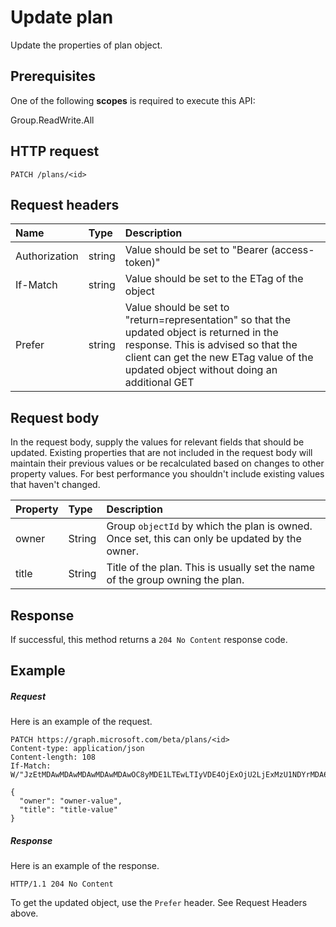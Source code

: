 # Update plan

Update the properties of plan object.
## Prerequisites
One of the following **scopes** is required to execute this API:
 
Group.ReadWrite.All

## HTTP request
<!-- { "blockType": "ignored" } -->
```http
PATCH /plans/<id>
```
## Request headers
| Name       | Type | Description|
|:-----------|:------|:----------|
| Authorization  | string  | Value should be set to "Bearer (access-token)" |
| If-Match | string | Value should be set to the ETag of the object |
| Prefer | string | Value should be set to "return=representation" so that the updated object is returned in the response. This is advised so that the client can get the new ETag value of the updated object without doing an additional GET |

## Request body
In the request body, supply the values for relevant fields that should be updated. Existing properties that are not included in the request body will maintain their previous values or be recalculated based on changes to other property values. For best performance you shouldn't include existing values that haven't changed.

| Property	   | Type	|Description|
|:---------------|:--------|:----------|
|owner|String|Group `objectId` by which the plan is owned. Once set, this can only be updated by the owner. |
|title|String|Title of the plan. This is usually set the name of the group owning the plan.|

## Response
If successful, this method returns a `204 No Content` response code.
## Example
##### Request
Here is an example of the request.
<!-- {
  "blockType": "request",
  "name": "update_plan"
}-->
```http
PATCH https://graph.microsoft.com/beta/plans/<id>
Content-type: application/json
Content-length: 108
If-Match: W/"JzEtMDAwMDAwMDAwMDAwMDAwOC8yMDE1LTEwLTIyVDE4OjExOjU2LjExMzU1NDYrMDA6MDAn"

{
  "owner": "owner-value",
  "title": "title-value"
}
```
##### Response
Here is an example of the response. 
<!-- {
  "blockType": "response",
  "truncated": true,
  "@odata.type": "microsoft.graph.plan"
} -->
```http
HTTP/1.1 204 No Content
```
To get the updated object, use the `Prefer` header. See Request Headers above.
<!-- uuid: 8fcb5dbc-d5aa-4681-8e31-b001d5168d79
2015-10-25 14:57:30 UTC -->
<!-- {
  "type": "#page.annotation",
  "description": "Update plan",
  "keywords": "",
  "section": "documentation",
  "tocPath": ""
}-->

<!-- {
  "type": "#page.annotation",
  "description": "Update the properties of plan object.",
  "tocPath": "/beta reference/Tasks/plan/Update plan",
  "apiVersion": "beta",
  "section": "documentation",
  "canonicalURL": ""
} -->
